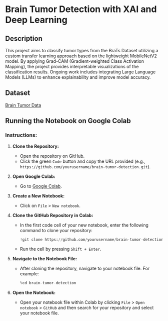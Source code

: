 # Brain Tumor Detection with XAI and Deep Learning

## Description
This project aims to classify tumor types from the BraTs Dataset utilizing a custom transfer learning approach based on the lightweight MobileNetV2 model. 
By applying Grad-CAM (Gradient-weighted Class Activation Mapping), the project provides interpretable visualizations of the classification results. 
Ongoing work includes integrating Large Language Models (LLMs) to enhance explainability and improve model accuracy.

## Dataset
[Brain Tumor Data](https://data.mendeley.com/datasets/w4sw3s9f59/1)
## Running the Notebook on Google Colab

### Instructions:

1. **Clone the Repository:**
   - Open the repository on GitHub.
   - Click the green `Code` button and copy the URL provided (e.g., `https://github.com/yourusername/brain-tumor-detection.git`).

2. **Open Google Colab:**
   - Go to [Google Colab](https://colab.research.google.com/).

3. **Create a New Notebook:**
   - Click on `File` > `New notebook`.

4. **Clone the GitHub Repository in Colab:**
   - In the first code cell of your new notebook, enter the following command to clone your repository:
     ```python
     !git clone https://github.com/yourusername/brain-tumor-detection.git
     ```
   - Run the cell by pressing `Shift + Enter`.

5. **Navigate to the Notebook File:**
   - After cloning the repository, navigate to your notebook file. For example:
     ```python
     %cd brain-tumor-detection
     ```

6. **Open the Notebook:**
   - Open your notebook file within Colab by clicking `File` > `Open notebook` > `GitHub` and then search for your repository and select your notebook file.


